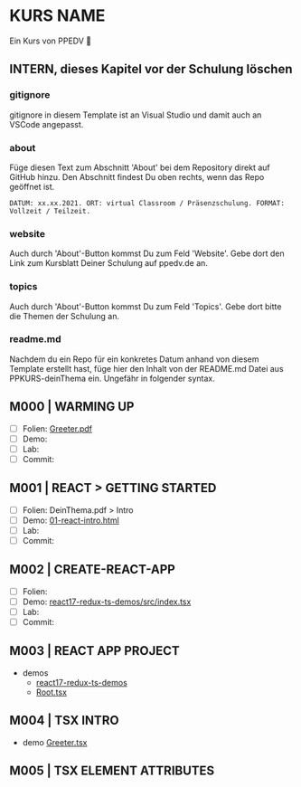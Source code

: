 # KURS NAME

Ein Kurs von PPEDV :rocket:

## INTERN, dieses Kapitel vor der Schulung löschen

### gitignore

gitignore in diesem Template ist an Visual Studio und damit auch an VSCode angepasst.

### about

Füge diesen Text zum Abschnitt 'About' bei dem Repository direkt auf GitHub hinzu. Den Abschnitt findest Du oben rechts, wenn das Repo geöffnet ist.

`DATUM: xx.xx.2021. ORT: virtual Classroom / Präsenzschulung. FORMAT: Vollzeit / Teilzeit.`

### website

Auch durch 'About'-Button kommst Du zum Feld 'Website'. Gebe dort den Link zum Kursblatt Deiner Schulung auf ppedv.de an.

### topics

Auch durch 'About'-Button kommst Du zum Feld 'Topics'. Gebe dort bitte die Themen der Schulung an.

### readme.md

Nachdem du ein Repo für ein konkretes Datum anhand von diesem Template erstellt hast, füge hier den Inhalt von der README.md Datei aus PPKURS-deinThema ein. Ungefähr in folgender syntax.

## M000 | WARMING UP

- [ ] Folien: [Greeter.pdf](m000/platzhalter.md)
- [ ] Demo:
- [ ] Lab:
- [ ] Commit:
  
## M001 | REACT > GETTING STARTED

- [ ] Folien: DeinThema.pdf > Intro
- [ ] Demo: [01-react-intro.html](TRAINER/01-react-intro.html)
- [ ] Lab:
- [ ] Commit:

## M002 | CREATE-REACT-APP

- [ ] Folien:
- [ ] Demo: [react17-redux-ts-demos/src/index.tsx](TRAINER/react17-redux-ts-demos/src/index.tsx)
- [ ] Lab:
- [ ] Commit:

## M003 | REACT APP PROJECT

- demos
  - [react17-redux-ts-demos](TRAINER/react17-redux-ts-demos)
  - [Root.tsx](TRAINER/react17-redux-ts-demos/src/Root.tsx)

## M004 | TSX INTRO

- demo [Greeter.tsx](TRAINER/react17-redux-ts-demos/src/Greeter.tsx)

## M005 | TSX ELEMENT ATTRIBUTES

